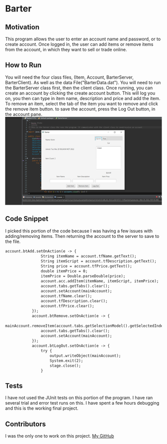 # Barter
## Motivation
This program allows the user to enter an account name and password, or to create account. Once logged in, the user can add items or remove items from the account, in which they want to sell or trade online.
## How to Run
You will need the four class files, (Item, Account, BarterServer, BarterClient). As well as the data File("BarterData.dat"). You will need to run the BarterServer class first, then the client class. Once running, you can create an account by clicking the create account button. This will log you on, you then can type in item name, description and price and add the item. To remove an item, select the tab of the item you want to remove and click the remove item button. to save the account, press the Log Out button, in the account pane.
![Image of the Account](https://github.com/KDrake80/CSCI-1175/blob/main/Final%20Project/BarterSnap.png)
## Code Snippet
I picked this portion of the code because I was having a few issues with adding/removing items. Then returning the account to the server to save to the file.
```
account.btAdd.setOnAction(e -> {
				String itemName = account.tfName.getText();
				String itemScript = account.tfDescription.getText();
				String price = account.tfPrice.getText();
				double itemPrice = 0;
				itemPrice = Double.parseDouble(price);
				account.acc.addItem(itemName, itemScript, itemPrice);
				account.tabs.getTabs().clear();
				account.setAccount(mainAccount);
				account.tfName.clear();
				account.tfDescription.clear();
				account.tfPrice.clear();
			});
			account.btRemove.setOnAction(e -> {
				mainAccount.removeItem(account.tabs.getSelectionModel().getSelectedIndex());
				account.tabs.getTabs().clear();
				account.setAccount(mainAccount);
			});
			account.btLogOut.setOnAction(e -> {
				try {
					output.writeObject(mainAccount);
					System.exit(2);
					stage.close();
				}
```
## Tests
I have not used the JUnit tests on this portion of the program. I have ran several trial and error test runs on this. I have spent a few hours debugging and this is the working final project.
## Contributors
I was the only one to work on this project.
[My GitHub](https://github.com/KDrake80)
